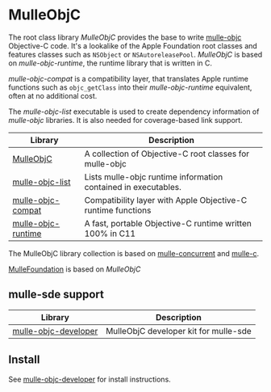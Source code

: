 # MulleObjC

The root class library *MulleObjC* provides the base to write [mulle-objc](//mulle-objc.github.io)
Objective-C code. It's a lookalike of the Apple Foundation root classes and features classes such
as `NSObject` or `NSAutoreleasePool`. *MulleObjC* is based on *mulle-objc-runtime*,
the runtime library that is written in C.

*mulle-objc-compat* is a compatibility layer, that translates Apple runtime functions
such as `objc_getClass` into their *mulle-objc-runtime* equivalent, often at no 
additional cost.

The *mulle-objc-list* executable is used to create dependency information of *mulle-objc*
libraries. It is also needed for coverage-based link support.

Library                                                            | Description 
-------------------------------------------------------------------|----------------------
[MulleObjC](//github.com/mulle-objc/MulleObjC)                     | A collection of Objective-C root classes for mulle-objc 
[mulle-objc-list](//github.com/mulle-objc/mulle-objc-list)         | Lists mulle-objc runtime information contained in executables.
[mulle-objc-compat](//github.com/mulle-objc/mulle-objc-compat)     | Compatibility layer with Apple Objective-C runtime functions  
[mulle-objc-runtime](//github.com/mulle-objc/mulle-objc-runtime)   | A fast, portable Objective-C runtime written 100% in C11

The MulleObjC library collection is based on [mulle-concurrent](//mulle-core.github.io)
and [mulle-c](//mulle-c.github.io).

[MulleFoundation](//MulleFoundation.github.io) is based on *MulleObjC*


## mulle-sde support

Library                                                               | Description
----------------------------------------------------------------------|----------------------
[mulle-objc-developer](//github.com/mulle-objc/mulle-objc-developer)  | MulleObjC developer kit for mulle-sde 


## Install

See [mulle-objc-developer](//github.com/mulle-objc/mulle-objc-developer) for install instructions.

